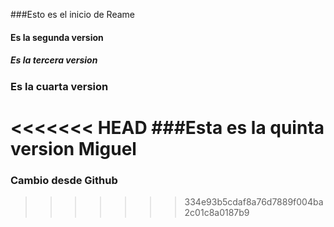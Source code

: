 ﻿###Esto es el inicio de Reame
 #### Es la segunda version
 ##### Es la tercera version
 ### Es la cuarta version
<<<<<<< HEAD
###Esta es la quinta version Miguel
=======
 ### Cambio desde Github
>>>>>>> 334e93b5cdaf8a76d7889f004ba2c01c8a0187b9
